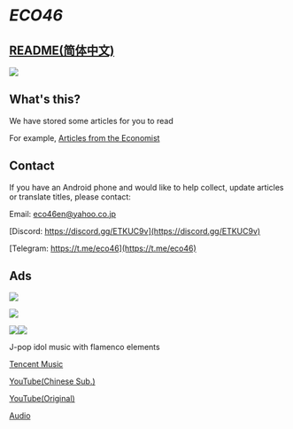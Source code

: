 # *ECO46*

## [README(简体中文)](spch.md)

[<img src="https://cdn.jsdelivr.net/gh/chch455/tuchuang/2020/04/25/b94fb501e39b4b44ceadb77ecc02fe04.png">](https://www.nogizaka46shop.com/)
## What's this?
We have stored some articles for you to read

For example, [Articles from the Economist](Eco.md)

## Contact
If you have an Android phone and would like to help collect, update articles or translate titles, please contact: 

Email: eco46en@yahoo.co.jp

[Discord: https://discord.gg/ETKUC9v](https://discord.gg/ETKUC9v)

[Telegram: https://t.me/eco46](https://t.me/eco46)
## Ads
[<img src="https://kinnosuke-images.buyee.jp/banner_images/84/b2d82510e9810fee2ce2cc8cc3ff0d58?w=970">](https://www.nogizaka46shop.com/)

[<img src="https://resource.buyee.jp/store/default/nogizaka46shop/banner_nogizaka46shop2_1056x248_4l.jpg">](https://shop.buyee.jp/nogizaka46shop)

[<img src="https://www.nogizaka46-cn.com/images/official-jp-site.jpg">](https://www.nogizaka46.com/)[<img src="https://www.nogizaka46-cn.com/images/logo.png?2">](https://www.nogizaka46-cn.com/)

J-pop idol music with flamenco elements

[Tencent Music](https://y.qq.com/n/yqq/album/000JiKID1whzlb.html)

[YouTube(Chinese Sub.)](https://www.youtube.com/watch?v=aW4pz36TMmg)

[YouTube(Original)](https://www.youtube.com/watch?v=f0wbnQw89J0)

[Audio](https://nogizaka46.lnk.to/20thSGYo)


